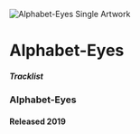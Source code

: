![Alphabet-Eyes Single Artwork](https://is5-ssl.mzstatic.com/image/thumb/Music124/v4/c9/88/bf/c988bf76-be42-2db3-58ea-d4a9cb0ec713/source/200x200bb.jpg)

# Alphabet-Eyes

##### Tracklist
### Alphabet-Eyes
#### Released 2019
